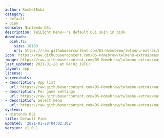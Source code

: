 ```yaml
---
author: RocketRobz
category:
- default
- pink
console: Nintendo DSi
description: TWiLight Menu++'s default DSi skin in pink
downloads:
  pink.7z:
    size: 18133
    url: https://raw.githubusercontent.com/DS-Homebrew/twlmenu-extras/master/_nds/TWiLightMenu/dsimenu/themes/pink.7z
icon: https://raw.githubusercontent.com/DS-Homebrew/twlmenu-extras/master/_nds/TWiLightMenu/dsimenu/themes/meta/pink/icon.png
image: https://raw.githubusercontent.com/DS-Homebrew/twlmenu-extras/master/_nds/TWiLightMenu/dsimenu/themes/meta/pink/icon.png
last_updated: 2021-01-28 at 04:02 (UTC)
layout: app
license: ''
screenshots:
- description: App list
  url: https://raw.githubusercontent.com/DS-Homebrew/twlmenu-extras/master/_nds/TWiLightMenu/dsimenu/themes/meta/pink/screenshots/app-list.png
- description: Per game settings
  url: https://raw.githubusercontent.com/DS-Homebrew/twlmenu-extras/master/_nds/TWiLightMenu/dsimenu/themes/meta/pink/screenshots/per-game-settings.png
- description: Select menu
  url: https://raw.githubusercontent.com/DS-Homebrew/twlmenu-extras/master/_nds/TWiLightMenu/dsimenu/themes/meta/pink/screenshots/select-menu.png
systems:
- Nintendo DSi
title: Default Pink
updated: '2021-01-28T04:02:30Z'
version: v1.0.1
---
```

